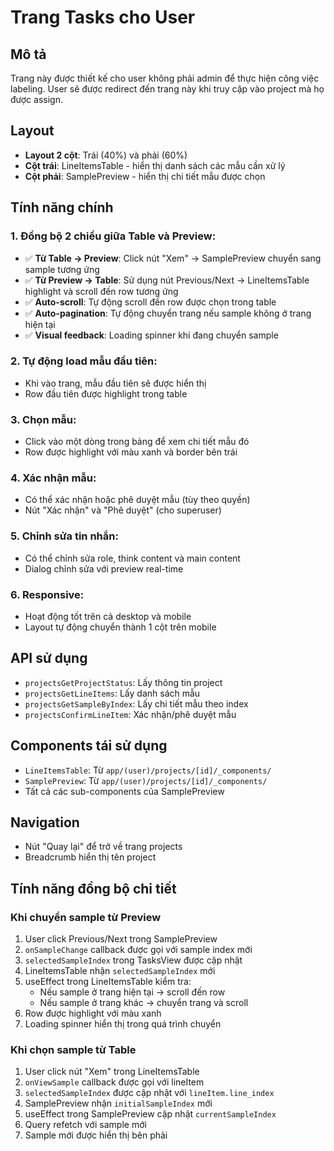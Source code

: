 # Trang Tasks cho User

## Mô tả

Trang này được thiết kế cho user không phải admin để thực hiện công việc labeling. User sẽ được redirect đến trang này khi truy cập vào project mà họ được assign.

## Layout

- **Layout 2 cột**: Trái (40%) và phải (60%)
- **Cột trái**: LineItemsTable - hiển thị danh sách các mẫu cần xử lý
- **Cột phải**: SamplePreview - hiển thị chi tiết mẫu được chọn

## Tính năng chính

### 1. **Đồng bộ 2 chiều giữa Table và Preview:**

- ✅ **Từ Table → Preview**: Click nút "Xem" → SamplePreview chuyển sang sample tương ứng
- ✅ **Từ Preview → Table**: Sử dụng nút Previous/Next → LineItemsTable highlight và scroll đến row tương ứng
- ✅ **Auto-scroll**: Tự động scroll đến row được chọn trong table
- ✅ **Auto-pagination**: Tự động chuyển trang nếu sample không ở trang hiện tại
- ✅ **Visual feedback**: Loading spinner khi đang chuyển sample

### 2. **Tự động load mẫu đầu tiên:**

- Khi vào trang, mẫu đầu tiên sẽ được hiển thị
- Row đầu tiên được highlight trong table

### 3. **Chọn mẫu:**

- Click vào một dòng trong bảng để xem chi tiết mẫu đó
- Row được highlight với màu xanh và border bên trái

### 4. **Xác nhận mẫu:**

- Có thể xác nhận hoặc phê duyệt mẫu (tùy theo quyền)
- Nút "Xác nhận" và "Phê duyệt" (cho superuser)

### 5. **Chỉnh sửa tin nhắn:**

- Có thể chỉnh sửa role, think content và main content
- Dialog chỉnh sửa với preview real-time

### 6. **Responsive:**

- Hoạt động tốt trên cả desktop và mobile
- Layout tự động chuyển thành 1 cột trên mobile

## API sử dụng

- `projectsGetProjectStatus`: Lấy thông tin project
- `projectsGetLineItems`: Lấy danh sách mẫu
- `projectsGetSampleByIndex`: Lấy chi tiết mẫu theo index
- `projectsConfirmLineItem`: Xác nhận/phê duyệt mẫu

## Components tái sử dụng

- `LineItemsTable`: Từ `app/(user)/projects/[id]/_components/`
- `SamplePreview`: Từ `app/(user)/projects/[id]/_components/`
- Tất cả các sub-components của SamplePreview

## Navigation

- Nút "Quay lại" để trở về trang projects
- Breadcrumb hiển thị tên project

## Tính năng đồng bộ chi tiết

### Khi chuyển sample từ Preview

1. User click Previous/Next trong SamplePreview
2. `onSampleChange` callback được gọi với sample index mới
3. `selectedSampleIndex` trong TasksView được cập nhật
4. LineItemsTable nhận `selectedSampleIndex` mới
5. useEffect trong LineItemsTable kiểm tra:
   - Nếu sample ở trang hiện tại → scroll đến row
   - Nếu sample ở trang khác → chuyển trang và scroll
6. Row được highlight với màu xanh
7. Loading spinner hiển thị trong quá trình chuyển

### Khi chọn sample từ Table

1. User click nút "Xem" trong LineItemsTable
2. `onViewSample` callback được gọi với lineItem
3. `selectedSampleIndex` được cập nhật với `lineItem.line_index`
4. SamplePreview nhận `initialSampleIndex` mới
5. useEffect trong SamplePreview cập nhật `currentSampleIndex`
6. Query refetch với sample mới
7. Sample mới được hiển thị bên phải
